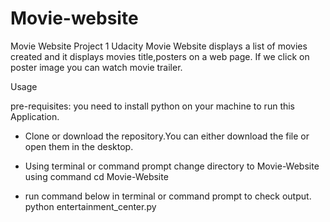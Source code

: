 # Movie-website
Movie Website Project 1 Udacity
Movie Website displays a list of movies created and it displays movies title,posters
on a web page. If we click on poster image you can watch movie trailer.

Usage

pre-requisites: you need to install python on your machine to run this
Application.

- Clone or download the repository.You can either download the file or open them
  in the desktop.

- Using terminal or command prompt change directory to Movie-Website using command
       cd Movie-Website

- run command below in terminal or command prompt to check output.
       python entertainment_center.py       
